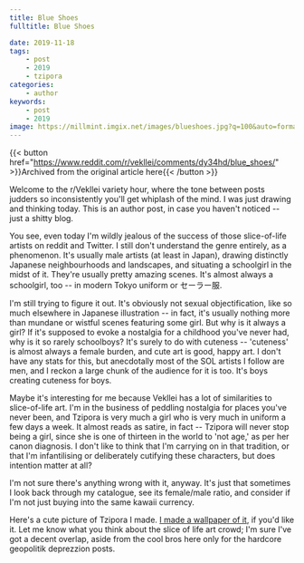 ```yaml
---
title: Blue Shoes
fulltitle: Blue Shoes

date: 2019-11-18
tags:
    - post
    - 2019
    - tzipora
categories:
    - author
keywords:
    - post
    - 2019
image: https://millmint.imgix.net/images/blueshoes.jpg?q=100&auto=format
---
```

{{< button href="https://www.reddit.com/r/vekllei/comments/dy34hd/blue_shoes/" >}}Archived from the original article here{{< /button >}}

Welcome to the r/Vekllei variety hour, where the tone between posts judders so inconsistently you'll get whiplash of the mind. I was just drawing and thinking today. This is an author post, in case you haven't noticed -- just a shitty blog.

You see, even today I'm wildly jealous of the success of those slice-of-life artists on reddit and Twitter. I still don't understand the genre entirely, as a phenomenon. It's usually male artists (at least in Japan), drawing distinctly Japanese neighbourhoods and landscapes, and situating a schoolgirl in the midst of it. They're usually pretty amazing scenes. It's almost always a schoolgirl, too -- in modern Tokyo uniform or セーラー服.

I'm still trying to figure it out. It's obviously not sexual objectification, like so much elsewhere in Japanese illustration -- in fact, it's usually nothing more than mundane or wistful scenes featuring some girl. But why is it always a girl? If it's supposed to evoke a nostalgia for a childhood you've never had, why is it so rarely schoolboys? It's surely to do with cuteness -- 'cuteness' is almost always a female burden, and cute art is good, happy art. I don't have any stats for this, but anecdotally most of the SOL artists I follow are men, and I reckon a large chunk of the audience for it is too. It's boys creating cuteness for boys.

Maybe it's interesting for me because Vekllei has a lot of similarities to slice-of-life art. I'm in the business of peddling nostalgia for places you've never been, and Tzipora is very much a girl who is very much in uniform a few days a week. It almost reads as satire, in fact -- Tzipora will never stop being a girl, since she is one of thirteen in the world to 'not age,' as per her canon diagnosis. I don't like to think that I'm carrying on in that tradition, or that I'm infantilising or deliberately cutifying these characters, but does intention matter at all?

I'm not sure there's anything wrong with it, anyway. It's just that sometimes I look back through my catalogue, see its female/male ratio, and consider if I'm not just buying into the same kawaii currency.

Here's a cute picture of Tzipora I made. [I made a wallpaper of it](https://imgur.com/TiBF1xe), if you'd like it. Let me know what you think about the slice of life art crowd; I'm sure I've got a decent overlap, aside from the cool bros here only for the hardcore geopolitik deprezzion posts.

